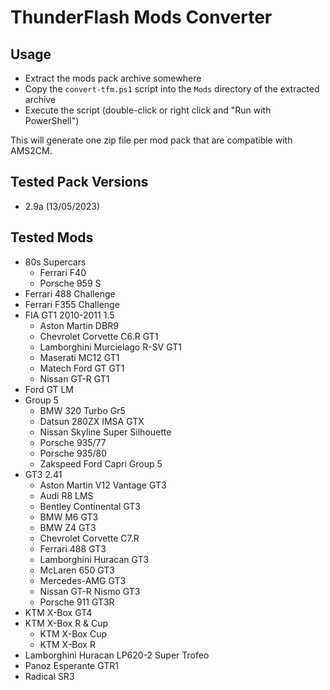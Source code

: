# ThunderFlash Mods Converter

## Usage

- Extract the mods pack archive somewhere
- Copy the `convert-tfm.ps1` script into the `Mods` directory of the extracted archive
- Execute the script (double-click or right click and "Run with PowerShell")

This will generate one zip file per mod pack that are compatible with AMS2CM.

## Tested Pack Versions

- 2.9a (13/05/2023)

## Tested Mods

- 80s Supercars
  - Ferrari F40
  - Porsche 959 S
- Ferrari 488 Challenge
- Ferrari F355 Challenge
- FIA GT1 2010-2011 1.5
  - Aston Martin DBR9
  - Chevrolet Corvette C6.R GT1
  - Lamborghini Murcielago R-SV GT1
  - Maserati MC12 GT1
  - Matech Ford GT GT1
  - Nissan GT-R GT1
- Ford GT LM
- Group 5
  - BMW 320 Turbo Gr5
  - Datsun 280ZX IMSA GTX
  - Nissan Skyline Super Silhouette
  - Porsche 935/77
  - Porsche 935/80
  - Zakspeed Ford Capri Group 5
- GT3 2.41
  - Aston Martin V12 Vantage GT3
  - Audi R8 LMS
  - Bentley Continental GT3
  - BMW M6 GT3
  - BMW Z4 GT3
  - Chevrolet Corvette C7.R
  - Ferrari 488 GT3
  - Lamborghini Huracan GT3
  - McLaren 650 GT3
  - Mercedes-AMG GT3
  - Nissan GT-R Nismo GT3
  - Porsche 911 GT3R
- KTM X-Box GT4
- KTM X-Box R & Cup
  - KTM X-Box Cup
  - KTM X-Box R
- Lamborghini Huracan LP620-2 Super Trofeo
- Panoz Esperante GTR1
- Radical SR3
